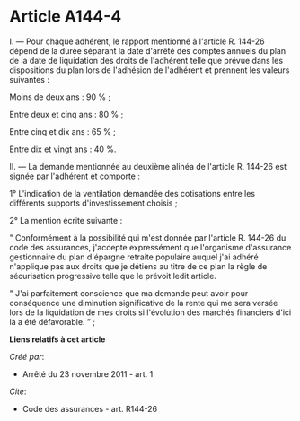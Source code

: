 # Article A144-4

I. ― Pour chaque adhérent, le rapport mentionné à l'article R. 144-26 dépend de la durée séparant la date d'arrêté des
comptes annuels du plan de la date de liquidation des droits de l'adhérent telle que prévue dans les dispositions du plan
lors de l'adhésion de l'adhérent et prennent les valeurs suivantes : 

Moins de deux ans : 90 % ; 

Entre deux et cinq ans : 80 % ; 

Entre cinq et dix ans : 65 % ; 

Entre dix et vingt ans : 40 %. 

II. ― La demande mentionnée au deuxième alinéa de l'article R. 144-26 est signée par l'adhérent et comporte : 

1° L'indication de la ventilation demandée des cotisations entre les différents supports d'investissement choisis ; 

2° La mention écrite suivante : 

" Conformément à la possibilité qui m'est donnée par l'article R. 144-26 du code des assurances, j'accepte expressément que
l'organisme d'assurance gestionnaire du plan d'épargne retraite populaire auquel j'ai adhéré n'applique pas aux droits que je
détiens au titre de ce plan la règle de sécurisation progressive telle que le prévoit ledit article. 

" J'ai parfaitement conscience que ma demande peut avoir pour conséquence une diminution significative de la rente qui me
sera versée lors de la liquidation de mes droits si l'évolution des marchés financiers d'ici là a été défavorable. ”  ;

**Liens relatifs à cet article**

_Créé par_:

  - Arrêté du 23 novembre 2011 - art. 1

_Cite_:

  - Code des assurances - art. R144-26
